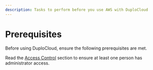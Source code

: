 ```yaml
---
description: Tasks to perform before you use AWS with DuploCloud
---
```


# Prerequisites

Before using DuploCloud, ensure the following prerequisites are met.&#x20;

Read the [Access Control](../../access-control/) section to ensure at least one person has administrator access.

